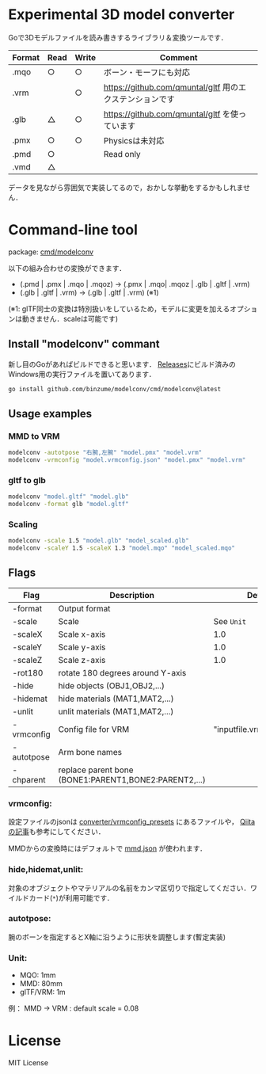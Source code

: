 # Experimental 3D model converter

Goで3Dモデルファイルを読み書きするライブラリ＆変換ツールです．

| Format | Read | Write | Comment |
| ------ | ---- | ----- | ------- |
| .mqo   |  ○  |  ○  | ボーン・モーフにも対応 |
| .vrm   |      |  ○  | https://github.com/qmuntal/gltf 用のエクステンションです |
| .glb   |  △  |  ○  | https://github.com/qmuntal/gltf を使っています |
| .pmx   |  ○  |  ○  | Physicsは未対応 |
| .pmd   |  ○  |      | Read only |
| .vmd   |  △  |      |  |

データを見ながら雰囲気で実装してるので，おかしな挙動をするかもしれません．

# Command-line tool

package: [cmd/modelconv](cmd/modelconv)

以下の組み合わせの変換ができます．

- (.pmd | .pmx | .mqo | .mqoz) → (.pmx | .mqo| .mqoz | .glb | .gltf | .vrm)
- (.glb | .gltf | .vrm) → (.glb | .gltf | .vrm) (※1)

(※1: glTF同士の変換は特別扱いをしているため，モデルに変更を加えるオプションは動きません．scaleは可能です)

## Install "modelconv" commant

新し目のGoがあればビルドできると思います．
[Releases](https://github.com/binzume/modelconv/releases/latest)にビルド済みのWindows用の実行ファイルを置いてあります．

```bash
go install github.com/binzume/modelconv/cmd/modelconv@latest
```

## Usage examples

### MMD to VRM

```bash
modelconv -autotpose "右腕,左腕" "model.pmx" "model.vrm"
modelconv -vrmconfig "model.vrmconfig.json" "model.pmx" "model.vrm"
```

### gltf to glb

```bash
modelconv "model.gltf" "model.glb"
modelconv -format glb "model.gltf"
```

### Scaling

```bash
modelconv -scale 1.5 "model.glb" "model_scaled.glb"
modelconv -scaleY 1.5 -scaleX 1.3 "model.mqo" "model_scaled.mqo"
```

## Flags

| Flag       | Description    | Default    |
| ---------- | -------------- | ---------- |
| -format    | Output format  |            |
| -scale     | Scale          | See `Unit` |
| -scaleX    | Scale x-axis   | 1.0        |
| -scaleY    | Scale y-axis   | 1.0        |
| -scaleZ    | Scale z-axis   | 1.0        |
| -rot180    | rotate 180 degrees around Y-axis |  |
| -hide      | hide objects (OBJ1,OBJ2,...) |  |
| -hidemat   | hide materials (MAT1,MAT2,...)  |  |
| -unlit     | unlit materials (MAT1,MAT2,...)  |  |
| -vrmconfig | Config file for VRM | "inputfile.vrmconfig.json" |
| -autotpose | Arm bone names |            |
| -chparent  | replace parent bone (BONE1:PARENT1,BONE2:PARENT2,...) |  |

### vrmconfig:

設定ファイルのjsonは [converter/vrmconfig_presets](converter/vrmconfig_presets) にあるファイルや，
[Qiitaの記事](https://qiita.com/binzume/items/d29cd21b9860809f72cf)も参考にしてください．

MMDからの変換時にはデフォルトで [mmd.json](converter/vrmconfig_presets/mmd.json) が使われます．

### hide,hidemat,unlit:

対象のオブジェクトやマテリアルの名前をカンマ区切りで指定してください．ワイルドカード(`*`)が利用可能です．

### autotpose:

腕のボーンを指定するとX軸に沿うように形状を調整します(暫定実装)

### Unit:

- MQO: 1mm
- MMD: 80mm
- glTF/VRM: 1m

例： MMD → VRM : default scale = 0.08


# License

MIT License
